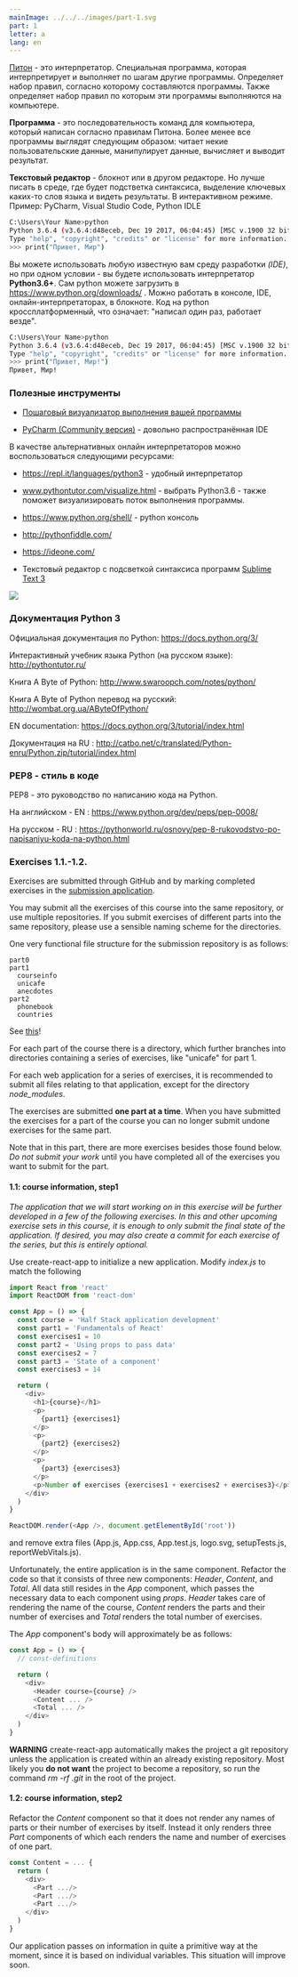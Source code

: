 ```yaml
---
mainImage: ../../../images/part-1.svg
part: 1
letter: a
lang: en
---
```


<div class="content">

[Питон](https://www.python.org/) - это интерпретатор. Специальная программа, которая интерпретирует и выполняет по шагам другие программы. Определяет набор правил, согласно которому составляются программы. Также определяет набор правил по которым эти программы выполняются на компьютере.
 

**Программа** - это последовательность команд для компьютера, который написан согласно правилам Питона.  Более менее все программы выглядят следующим образом:  читает некие пользовательские данные, манипулирует данные, вычисляет и выводит результат.

**Текстовый редактор** - блокнот или в другом редакторе. Но лучше писать в среде, где будет подстветка синтаксиса, выделение ключевых каких-то слов языка и видеть результаты. В интерактивном режиме. Пример: PyCharm, Visual Studio Code, Python IDLE


```bash
C:\Users\Your Name>python
Python 3.6.4 (v3.6.4:d48eceb, Dec 19 2017, 06:04:45) [MSC v.1900 32 bit (Intel)] on win32
Type "help", "copyright", "credits" or "license" for more information.
>>> print("Привет, Мир") 
```

Вы можете использовать любую известную вам среду разработки <em>(IDE)</em>, но при одном условии - вы будете использовать интерпретатор **Python3.6+**.
Сам python можете загрузить в  https://www.python.org/downloads/ .
Можно работать в консоле, IDE, онлайн-интерпретаторах, в блокноте. Код на python кроссплатформенный, что означает: "написал один раз, работает везде".


```bash
C:\Users\Your Name>python
Python 3.6.4 (v3.6.4:d48eceb, Dec 19 2017, 06:04:45) [MSC v.1900 32 bit (Intel)] on win32
Type "help", "copyright", "credits" or "license" for more information.
>>> print("Привет, Мир!")
Привет, Мир! 
```


### Полезные инструменты

- [Пошаговый визуализатор выполнения вашей программы](http://www.pythontutor.com/visualize.html#mode=edit)

- [PyCharm (Community версия)](https://www.jetbrains.com/pycharm/download/) - довольно распространённая IDE

В качестве альтернативных онлайн интерпретаторов можно воспользоваться следующими ресурсами:

- https://repl.it/languages/python3 - удобный интерпретатор

- www.pythontutor.com/visualize.html - выбрать Python3.6 - также поможет визуализировать поток выполнения программы.

- https://www.python.org/shell/ - python консоль

- http://pythonfiddle.com/

- https://ideone.com/

- Текстовый редактор с подсветкой синтаксиса программ [Sublime Text 3](http://www.sublimetext.com/3)


![](../../images/1/1e.png)

### Документация Python 3

Официальная документация по Python: https://docs.python.org/3/

Интерактивный учебник языка Python (на русском языке): http://pythontutor.ru/

Книга A Byte of Python: http://www.swaroopch.com/notes/python/

Книга A Byte of Python перевод на русский: http://wombat.org.ua/AByteOfPython/

EN documentation: https://docs.python.org/3/tutorial/index.html

Документация на RU : http://catbo.net/c/translated/Python-enru/Python.zip/tutorial/index.html

### PEP8 - стиль в коде

PEP8 - это руководство по написанию кода на Python.

На английском - EN : https://www.python.org/dev/peps/pep-0008/

На русском - RU : https://pythonworld.ru/osnovy/pep-8-rukovodstvo-po-napisaniyu-koda-na-python.html


  <h3>Exercises 1.1.-1.2.</h3>

Exercises are submitted through GitHub and by marking completed exercises in the [submission application](https://studies.cs.helsinki.fi/stats/courses/fullstackopen).

You may submit all the exercises of this course into the same repository, or use multiple repositories. If you submit exercises of different parts into the same repository, please use a sensible naming scheme for the directories.

One very functional file  structure for the submission repository is as follows:

```
part0
part1
  courseinfo
  unicafe
  anecdotes
part2
  phonebook
  countries
```

See [this](https://github.com/fullstack-hy2020/example-submission-repository)!

For each part of the course there is a directory, which further branches into directories containing a series of exercises, like "unicafe" for part 1.

For each web application for a series of exercises, it is recommended to submit all files relating to that application, except for the directory <i>node\_modules</i>.

The exercises are submitted **one part at a time**. When you have submitted the exercises for a part of the course you can no longer submit undone exercises for the same part.

Note that in this part, there are more exercises besides those found below. <i>Do not submit your work</i> until you have completed all of the exercises you want to submit for the part.
  
  <h4>1.1: course information, step1</h4>

<i>The application that we will start working on in this exercise will be further developed in a few of the following exercises. In this and other upcoming exercise sets in this course, it is enough to only submit the final state of the application. If desired, you may also create a commit for each exercise of the series, but this is entirely optional.</i>

Use create-react-app to initialize a new application. Modify <i>index.js</i> to match the following

```js
import React from 'react'
import ReactDOM from 'react-dom'

const App = () => {
  const course = 'Half Stack application development'
  const part1 = 'Fundamentals of React'
  const exercises1 = 10
  const part2 = 'Using props to pass data'
  const exercises2 = 7
  const part3 = 'State of a component'
  const exercises3 = 14

  return (
    <div>
      <h1>{course}</h1>
      <p>
        {part1} {exercises1}
      </p>
      <p>
        {part2} {exercises2}
      </p>
      <p>
        {part3} {exercises3}
      </p>
      <p>Number of exercises {exercises1 + exercises2 + exercises3}</p>
    </div>
  )
}

ReactDOM.render(<App />, document.getElementById('root'))
```

and remove extra files (App.js, App.css, App.test.js, logo.svg, setupTests.js, reportWebVitals.js).

Unfortunately, the entire application is in the same component. Refactor the code so that it consists of three new components: <i>Header</i>, <i>Content</i>, and <i>Total</i>. All data still resides in the <i>App</i> component, which passes the necessary data to each component using <i>props</i>. <i>Header</i> takes care of rendering the name of the course, <i>Content</i> renders the parts and their number of exercises and <i>Total</i> renders the total number of exercises.

The <i>App</i> component's body will approximately be as follows:

```js
const App = () => {
  // const-definitions

  return (
    <div>
      <Header course={course} />
      <Content ... />
      <Total ... />
    </div>
  )
}
```

**WARNING** create-react-app automatically makes the project a git repository unless the application is created within an already existing repository. Most likely you **do not want** the project to become a repository, so run the command _rm -rf .git_ in the root of the project.

<h4>1.2: course information, step2</h4>

Refactor the <i>Content</i> component so that it does not render any names of parts or their number of exercises by itself. Instead it only renders three <i>Part</i> components of which each renders the name and number of exercises of one part.

```js
const Content = ... {
  return (
    <div>
      <Part .../>
      <Part .../>
      <Part .../>
    </div>
  )
}
```

Our application passes on information in quite a primitive way at the moment, since it is based on individual variables. This situation will improve soon.

</div>
